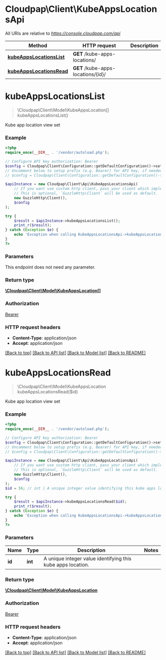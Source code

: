 # Cloudpap\Client\KubeAppsLocationsApi

All URIs are relative to *https://console.cloudpap.com/api*

Method | HTTP request | Description
------------- | ------------- | -------------
[**kubeAppsLocationsList**](KubeAppsLocationsApi.md#kubeAppsLocationsList) | **GET** /kube-apps-locations/ | 
[**kubeAppsLocationsRead**](KubeAppsLocationsApi.md#kubeAppsLocationsRead) | **GET** /kube-apps-locations/{id}/ | 


# **kubeAppsLocationsList**
> \Cloudpap\Client\Model\KubeAppsLocation[] kubeAppsLocationsList()



Kube app location view set

### Example
```php
<?php
require_once(__DIR__ . '/vendor/autoload.php');

// Configure API key authorization: Bearer
$config = Cloudpap\Client\Configuration::getDefaultConfiguration()->setApiKey('Authorization', 'YOUR_API_KEY');
// Uncomment below to setup prefix (e.g. Bearer) for API key, if needed
// $config = Cloudpap\Client\Configuration::getDefaultConfiguration()->setApiKeyPrefix('Authorization', 'Bearer');

$apiInstance = new Cloudpap\Client\Api\KubeAppsLocationsApi(
    // If you want use custom http client, pass your client which implements `GuzzleHttp\ClientInterface`.
    // This is optional, `GuzzleHttp\Client` will be used as default.
    new GuzzleHttp\Client(),
    $config
);

try {
    $result = $apiInstance->kubeAppsLocationsList();
    print_r($result);
} catch (Exception $e) {
    echo 'Exception when calling KubeAppsLocationsApi->kubeAppsLocationsList: ', $e->getMessage(), PHP_EOL;
}
?>
```

### Parameters
This endpoint does not need any parameter.

### Return type

[**\Cloudpap\Client\Model\KubeAppsLocation[]**](../Model/KubeAppsLocation.md)

### Authorization

[Bearer](../../README.md#Bearer)

### HTTP request headers

 - **Content-Type**: application/json
 - **Accept**: application/json

[[Back to top]](#) [[Back to API list]](../../README.md#documentation-for-api-endpoints) [[Back to Model list]](../../README.md#documentation-for-models) [[Back to README]](../../README.md)

# **kubeAppsLocationsRead**
> \Cloudpap\Client\Model\KubeAppsLocation kubeAppsLocationsRead($id)



Kube app location view set

### Example
```php
<?php
require_once(__DIR__ . '/vendor/autoload.php');

// Configure API key authorization: Bearer
$config = Cloudpap\Client\Configuration::getDefaultConfiguration()->setApiKey('Authorization', 'YOUR_API_KEY');
// Uncomment below to setup prefix (e.g. Bearer) for API key, if needed
// $config = Cloudpap\Client\Configuration::getDefaultConfiguration()->setApiKeyPrefix('Authorization', 'Bearer');

$apiInstance = new Cloudpap\Client\Api\KubeAppsLocationsApi(
    // If you want use custom http client, pass your client which implements `GuzzleHttp\ClientInterface`.
    // This is optional, `GuzzleHttp\Client` will be used as default.
    new GuzzleHttp\Client(),
    $config
);
$id = 56; // int | A unique integer value identifying this kube apps location.

try {
    $result = $apiInstance->kubeAppsLocationsRead($id);
    print_r($result);
} catch (Exception $e) {
    echo 'Exception when calling KubeAppsLocationsApi->kubeAppsLocationsRead: ', $e->getMessage(), PHP_EOL;
}
?>
```

### Parameters

Name | Type | Description  | Notes
------------- | ------------- | ------------- | -------------
 **id** | **int**| A unique integer value identifying this kube apps location. |

### Return type

[**\Cloudpap\Client\Model\KubeAppsLocation**](../Model/KubeAppsLocation.md)

### Authorization

[Bearer](../../README.md#Bearer)

### HTTP request headers

 - **Content-Type**: application/json
 - **Accept**: application/json

[[Back to top]](#) [[Back to API list]](../../README.md#documentation-for-api-endpoints) [[Back to Model list]](../../README.md#documentation-for-models) [[Back to README]](../../README.md)

